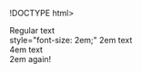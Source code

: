 
!DOCTYPE html>
<html>
<head>
<meta charset="utf-8">
<title>Setting Font Size</title>
<style>
.style{
	font-size: 120%;
}
</style>
</head>
<body>
<div>Regular text</div>
<div>style="font-size: 2em;"  2em text
  <div>4em text
    <div>2em again!</div>
  </div>
</div>
</body>
</html>
